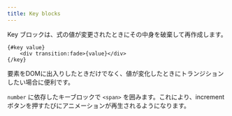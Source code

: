 ```yaml
---
title: Key blocks
---
```


Key ブロックは、式の値が変更されたときにその中身を破棄して再作成します。

```svelte
{#key value}
	<div transition:fade>{value}</div>
{/key}
```

要素をDOMに出入りしたときだけでなく、値が変化したときにトランジションしたい場合に便利です。

`number` に依存したキーブロックで `<span>` を囲みます。これにより、increment ボタンを押すたびにアニメーションが再生されるようになります。
